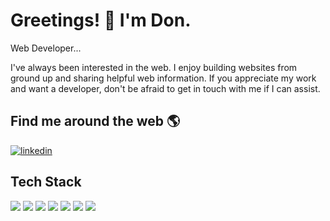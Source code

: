 # Greetings! 👋 I'm Don.

Web Developer...

I've always been interested in the web. I enjoy building websites from ground up and sharing helpful web information.
If you appreciate my work and want a developer, don't be afraid to get in touch with me if I can assist.

## Find me around the web 🌎
[![linkedin](https://img.shields.io/badge/linkedin-0A66C2?style=for-the-badge&logo=linkedin&logoColor=white)](https://www.linkedin.com/in/dooyong-nsaako/)


## Tech Stack

<img src="https://cdn.jsdelivr.net/gh/devicons/devicon/icons/react/react-original-wordmark.svg" />

<img src="https://cdn.jsdelivr.net/gh/devicons/devicon/icons/redux/redux-original.svg" />

<img src="https://cdn.jsdelivr.net/gh/devicons/devicon/icons/javascript/javascript-original.svg" />

<img src="https://cdn.jsdelivr.net/gh/devicons/devicon/icons/jquery/jquery-plain-wordmark.svg" />

<img src="https://cdn.jsdelivr.net/gh/devicons/devicon/icons/php/php-plain.svg" />

<img src="https://cdn.jsdelivr.net/gh/devicons/devicon/icons/laravel/laravel-plain-wordmark.svg" />

<img src="https://cdn.jsdelivr.net/gh/devicons/devicon/icons/wordpress/wordpress-original.svg" />
          
 
